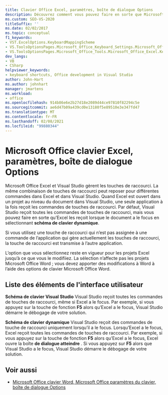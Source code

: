 ```yaml
---
title: Clavier Office Excel, paramètres, boîte de dialogue Options
description: Découvrez comment vous pouvez faire en sorte que Microsoft Excel reçoive des commandes de touches de raccourci lorsque le document a le focus en sélectionnant le schéma de clavier dynamique.
ms.custom: SEO-VS-2020
titleSuffix: ''
ms.date: 02/02/2017
ms.topic: conceptual
f1_keywords:
- VST.ExcelOptions.KeyboardMappingScheme
- VS.ToolsOptionsPages.Microsoft_Office_Keyboard_Settings.Microsoft_Office_Excel_Keyboard
- VS.ToolsOptionsPages.Microsoft_Office_Tools.Microsoft_Office_Excel.Keyboard
dev_langs:
- VB
- CSharp
helpviewer_keywords:
- keyboard shortcuts, Office development in Visual Studio
author: John-Hart
ms.author: johnhart
manager: jmartens
ms.workload:
- office
ms.openlocfilehash: 914b86e6e2b27d18e2089d44ce97810f82294c5e
ms.sourcegitcommit: ae6d47b09a439cd0e13180f5e89510e3e347fd47
ms.translationtype: MT
ms.contentlocale: fr-FR
ms.lasthandoff: 02/08/2021
ms.locfileid: "99880344"
---
```

# <a name="microsoft-office-excel-keyboard-settings-options-dialog-box"></a>Microsoft Office clavier Excel, paramètres, boîte de dialogue Options
  Microsoft Office Excel et Visual Studio gèrent les touches de raccourci. La même combinaison de touches de raccourci peut reposer pour différentes commandes dans Excel et dans Visual Studio. Quand Excel est ouvert dans un projet au niveau du document dans Visual Studio, une seule application à la fois reçoit les commandes de touches de raccourci. Par défaut, Visual Studio reçoit toutes les commandes de touches de raccourci, mais vous pouvez faire en sorte qu’Excel les reçoit lorsque le document a le focus en sélectionnant **schéma de clavier dynamique**.

 Si vous utilisez une touche de raccourci qui n’est pas assignée à une commande de l’application qui gère actuellement les touches de raccourci, la touche de raccourci est transmise à l’autre application.

 L’option que vous sélectionnez reste en vigueur pour les projets Excel jusqu’à ce que vous le modifiiez. La sélection n’affecte pas les projets Microsoft Office Word ; vous devez apporter des modifications à Word à l’aide des options de clavier Microsoft Office Word.

## <a name="uielement-list"></a>Liste des éléments de l'interface utilisateur
 **Schéma de clavier Visual Studio** Visual Studio reçoit toutes les commandes de touches de raccourci, même si Excel a le focus. Par exemple, si vous appuyez sur la touche de fonction **F5** alors qu’Excel a le focus, Visual Studio démarre le débogage de votre solution.

 **Schéma de clavier dynamique** Visual Studio reçoit des commandes de touche de raccourci uniquement lorsqu’il a le focus. Lorsqu’Excel a le focus, Excel reçoit toutes les commandes de touches de raccourci. Par exemple, si vous appuyez sur la touche de fonction **F5** alors qu’Excel a le focus, Excel ouvre la boîte **de dialogue atteindre** . Si vous appuyez sur **F5** alors que Visual Studio a le focus, Visual Studio démarre le débogage de votre solution.

## <a name="see-also"></a>Voir aussi
- [Microsoft Office clavier Word, Microsoft Office paramètres du clavier, boîte de dialogue Options](../vsto/microsoft-office-word-keyboard-microsoft-office-keyboard-settings-options-dialog-box.md)
